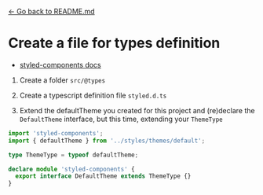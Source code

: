 [← Go back to README.md](/README.md#my-notes)

# Create a file for types definition

- [styled-components docs](https://styled-components.com/docs/api#create-a-declarations-file)

1. Create a folder `src/@types`

2. Create a typescript definition file `styled.d.ts`

3. Extend the defaultTheme you created for this project and (re)declare the `DefaultTheme` interface, but this time, extending your `ThemeType`

```ts
import 'styled-components';
import { defaultTheme } from '../styles/themes/default';

type ThemeType = typeof defaultTheme;

declare module 'styled-components' {
  export interface DefaultTheme extends ThemeType {}
}
```
